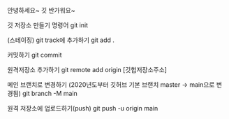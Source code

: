 안녕하세요~ 깃 반가워요~

깃 저장소 만들기 명령어
git init

(스테이징) git track에 추가하기
git add .

커밋하기
git commit

원격저장소 추가하기
git remote add origin [깃헙저장소주소]

메인 브랜치로 변경하기
(2020년도부터 깃허브 기본 브랜치 master -> main으로 변경됨)
git branch -M main

원격 저장소에 업로드하기(push)
git push -u origin main